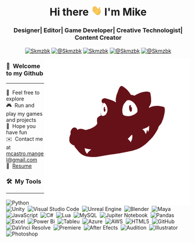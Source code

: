 <h1 align="center"> Hi there <img width="30px" src="https://github.com/Skmzbk/Skmzbk/blob/main/Assets/Hi.gif"> I'm Mike</h1>
<h3 font-size="20" align="center">Designer| Editor| Game Developer| Creative Technologist| Content Creator</h3>

<p align="center">
<a href="www.linkedin.com/in/mcastro-mangel" target="blank"><img align="center" src="https://img.shields.io/badge/LinkedIn-0077B5?style=for-the-badge&logo=linkedin&logoColor=white" alt="Skmzbk"/></a>
<a href = "mailto:mcastro.mangel@gmail.com" target="blank"><img align="center" src="https://img.shields.io/badge/Gmail-D14836?style=for-the-badge&logo=gmail&logoColor=white" alt="@Skmzbk"  /></a>
<a href="https://linktr.ee/Mike_04" target="blank"><img align="center" src="https://img.shields.io/badge/linktree-39E09B?style=for-the-badge&logo=linktree&logoColor=white" alt="Skmzbk"/></a>
<a href="https://www.youtube.com/@Esekodrilo" target="blank"><img align="center" src="https://img.shields.io/badge/YouTube-FF0000?style=for-the-badge&logo=youtube&logoColor=white" alt="@Skmzbk"  /></a>
<a href="https://www.tiktok.com/@esekodrilo" target="blank"><img align="center" src="https://img.shields.io/badge/TikTok-000000?style=for-the-badge&logo=tiktok&logoColor=white" alt="@Skmzbk" /></a>
</p>

<img alt="CrocoBlink" src="https://github.com/Skmzbk/Skmzbk/blob/main/Assets/Blink.gif?raw=true" align="right" width="400" height="400"/>


### 🐊 &nbsp;Welcome to my Github<hr>

🚀 &nbsp;Feel free to explore\
🎮 &nbsp;Run and play my games and projects\
🎲 &nbsp;Hope you have fun\
✉️ &nbsp;Contact me at mcastro.mangel@gmail.com\
📄 &nbsp;[Resume](https://drive.google.com/file/d/1uaO4Le6Fil2LkdqPHJFeU1aEV3Hlbc1c/view?usp=sharing)


### 🛠 &nbsp;My Tools<hr>

![Python](https://img.shields.io/badge/Python-14354C?style=flat&logo=python&logoColor=white)&nbsp;
![Unity](https://img.shields.io/badge/Unity-FFFFFF?style=flat&logo=unity&logoColor=black)&nbsp;
![Visual Studio Code](https://img.shields.io/badge/Visualstudio-purple)&nbsp;
![Unreal Engine](https://img.shields.io/badge/Unreal%20Engine-black?logo=unrealengine
)&nbsp;
![Blender](https://img.shields.io/badge/Blender-blue?logo=blender
)&nbsp;
![Maya](https://img.shields.io/badge/Maya-white?logo=autodeskmaya)&nbsp;
![JavaScript](https://img.shields.io/badge/JavaScript-F7DF1E?style=flat&logo=javascript&logoColor=black)&nbsp;
![C#](https://img.shields.io/badge/C%23-purple
)&nbsp;
![Lua](https://img.shields.io/badge/Lua-2C2D72?style=flat&logo=lua&logoColor=white)&nbsp;
![MySQL](https://img.shields.io/badge/MySQL-4479A1?style=flat&logo=mysql&logoColor=white)&nbsp;
![Jupiter Notebook](https://img.shields.io/badge/Jupiter%20Notebook-black?logo=jupyter
)&nbsp;
![Pandas](https://img.shields.io/badge/Pandas-purple?logo=pandas
)&nbsp;
![Excel](https://img.shields.io/badge/Excel-green
)&nbsp;
![Power Bi](https://img.shields.io/badge/Power%20Bi-orange
)&nbsp;
![Tableu](https://img.shields.io/badge/Tableu-blue
)&nbsp;
![Azure](https://img.shields.io/badge/Azure-blue
)&nbsp;
![AWS](https://img.shields.io/badge/AWS-orange
)&nbsp;
![HTML5](https://img.shields.io/badge/HTML5-E34F26?style=flat&logo=html5&logoColor=white)&nbsp;
![GitHub](https://img.shields.io/badge/GitHub-181717?style=flat&logo=github&logoColor=white)&nbsp;
![DaVinci Resolve](https://img.shields.io/badge/DaVinci%20Resolve-black?logo=davinciresolve
)&nbsp;
![Premiere](https://img.shields.io/badge/Premiere-purple
)&nbsp;
![After Efects](https://img.shields.io/badge/After%20Effects-purple)&nbsp;
![Audition](https://img.shields.io/badge/Audition-lightblue
)&nbsp;
![Illustrator](https://img.shields.io/badge/Ilustrator-darkorange
)&nbsp;
![Photoshop](https://img.shields.io/badge/photoshop-blue
)&nbsp;
